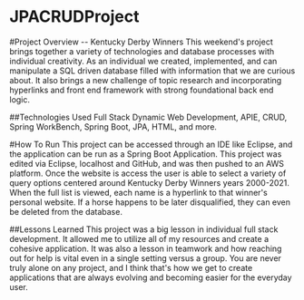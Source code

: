 # JPACRUDProject

#Project Overview -- Kentucky Derby Winners
This weekend's project brings together a variety of technologies and database processes with individual creativity. As an individual we created, implemented, and can manipulate a SQL driven database filled with information that we are curious about. It also brings a new challenge of topic research and incorporating hyperlinks and front end framework with strong foundational back end logic. 

##Technologies Used
Full Stack Dynamic Web Development, APIE, CRUD, Spring WorkBench, Spring Boot, JPA, HTML, and more.

#How To Run
This project can be accessed through an IDE like Eclipse, and the application can be run as a Spring Boot Application. This project was edited via Eclipse, localhost and GitHub, and was then pushed to an AWS platform. Once the website is access the user is able to select a variety of query options centered around Kentucky Derby Winners years 2000-2021. When the full list is viewed, each name is a hyperlink to that winner's personal website. If a horse happens to be later disqualified, they can even be deleted from the database.

##Lessons Learned
This project was a big lesson in individual full stack development. It allowed me to utilize all of my resources and create a cohesive application. It was also a lesson in teamwork and how reaching out for help is vital even in a single setting versus a group. You are never truly alone on any project, and I think that's how we get to create applications that are always evolving and becoming easier for the everyday user.
